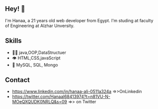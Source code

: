 ## Hey! 👋
I'm Hanaa, a 21 years old web developer from Egypt.
I'm studing at faculty of Engineering 
at Alzhar Unversity.

## Skills
- 👨‍💻 java,OOP,DataStructuer
- 👁️ HTML,CSS,javaScript
- 💽 MySQL, SQL, Mongo

## Contact
- https://www.linkedin.com/in/hanaa-ali-0511a324a =>>OnLinkedin
- https://twitter.com/Hanaal68413974?t=n81VU-N-MOeQXQUDK0NRLQ&s=09 =>> on Twitter
  
